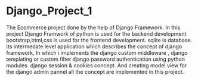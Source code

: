 # Django_Project_1
The Ecommerce project done by the help of Django Framework.
In this project Django Framwork of python is used for the backend development
bootstrap,html,css is used for the frontend development.
sqlite is database.
Its intermedate level application which describes the concept of django framework,
In which i implements the django custom middleware , django templating or custom filter
django password authentication using python modules. django session & cookies concept.
And creating model view for the django admin pannel all the concept are implemented in this project.
